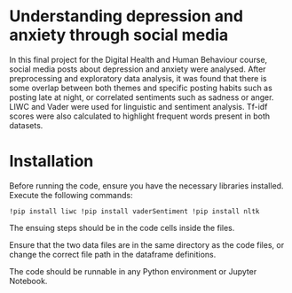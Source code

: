 # Understanding depression and anxiety through social media

In this final project for the Digital Health and Human Behaviour course, social media posts about depression and anxiety were analysed. After preprocessing and exploratory data analysis, it was found that there is some overlap between both themes and specific posting habits such as posting late at night, or correlated sentiments such as sadness or anger. LIWC and Vader were used for linguistic and sentiment analysis. Tf-idf scores were also calculated to highlight frequent words present in both datasets.

# Installation

Before running the code, ensure you have the necessary libraries installed. Execute the following commands:

`!pip install liwc
!pip install vaderSentiment
!pip install nltk`

The ensuing steps should be in the code cells inside the files.

Ensure that the two data files are in the same directory as the code files, or change the correct file path in the dataframe definitions.

The code should be runnable in any Python environment or Jupyter Notebook.
